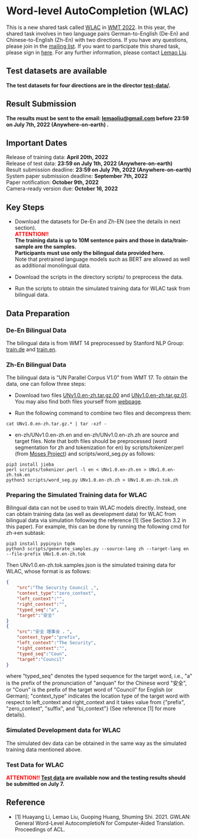 




# Word-level AutoCompletion (WLAC)

This is a new shared task called [WLAC](https://statmt.org/wmt22/word-autocompletion.html) in [WMT 2022](https://statmt.org/wmt22/index.html). In this year, the shared task involves in two language pairs German-to-English (De-En) and Chinese-to-English (Zh-En) with two directions. If you have any questions, please join in the [mailing list](https://groups.google.com/g/wlac2022). If you want to participate this shared task, please sign in [here](https://docs.google.com/forms/d/e/1FAIpQLSefGvf6v-p7a1ECJi1IUxQ6qGxonjGqi9tODTrhqhRGxFAjYQ/viewform?usp=sf_link).
For any further information, please contact <a href="mailto:lemaoliu@gmail.com" target="_blank">Lemao Liu</a>.



## Test datasets are available
<b> The test datasets for four directions are in the director [test-data/](https://github.com/lemaoliu/WLAC/tree/main/test-data). </b>


## Result Submission

<b> The results must be sent to the email: lemaoliu@gmail.com before 23:59 on July 7th, 2022 (Anywhere-on-earth) .  </b>


## Important Dates

Release of training data:    <b> April 20th, 2022 </b> <br />
Release of test data:    <b> 23:59 on July 1th, 2022 (Anywhere-on-earth)</b> <br />
Result submission deadline:  <b>23:59 on July 7th, 2022 (Anywhere-on-earth) </b> <br />
System paper submission deadline:    <b> September 7th, 2022 </b> <br />
Paper notification:  <b> October 9th, 2022 </b> <br />
Camera-ready version due:    <b> October 16, 2022 </b> <br />


## Key Steps

  
- Download the datasets for De-En and Zh-EN (see the details in next section).  <br />
<font color=red><b>ATTENTION!!</b></font> <br />
<b> The training data is up to 10M sentence pairs and those in data/train-sample are the samples. <br /> 
Participants must use only the bilingual data provided here.</b>  <br />
Note that pretrained language models such as BERT are allowed as well as additional monolingual data. 

- Download the scripts in the directory scripts/ to preprocess the data.

- Run the scripts to obtain the simulated training data for WLAC task from bilingual data.


## Data Preparation

### De-En Bilingual Data

The bilingual data is from WMT 14 preprocessed by Stanford NLP Group: [train.de](https://nlp.stanford.edu/projects/nmt/data/wmt14.en-de/train.de) and [train.en](https://nlp.stanford.edu/projects/nmt/data/wmt14.en-de/train.en).


### Zh-En Bilingual Data

The bilingual data is "UN Parallel Corpus V1.0" from WMT 17. To obtain the data, one can follow three steps:
- Download two files [UNv1.0.en-zh.tar.gz.00](https://drive.google.com/uc?export=download&id=1rv2Yh5j-5da5RZO3DEaYvYRZKxE841hT) and
[UNv1.0.en-zh.tar.gz.01](https://drive.google.com/uc?export=download&id=1cfUezEOv5UPzF-d1uIm9-dkIUjtyZ9ys). You may also find both files yourself from [webpage](https://conferences.unite.un.org/UNCORPUS/en/DownloadOverview).

- Run the following command to combine two files and decompress them:
```
cat UNv1.0.en-zh.tar.gz.* | tar -xzf -
```
- en-zh/UNv1.0.en-zh.en and en-zh/UNv1.0.en-zh.zh are source and target files. Note that both files should be preprocessed (word segmentation for zh and tokenization for en) by scripts/tokenizer.perl (from [Moses Project](https://github.com/moses-smt/mosesdecoder)) and scripts/word_seg.py as follows:
```
pip3 install jieba
perl scripts/tokenizer.perl -l en < UNv1.0.en-zh.en > UNv1.0.en-zh.tok.en
python3 scripts/word_seg.py UNv1.0.en-zh.zh > UNv1.0.en-zh.tok.zh
```

 
### Preparing the Simulated Training data for WLAC


Bilingual data can not be used to train WLAC models directly. Instead, one can obtain training data (as well as development data) for WLAC from bilingual data via simulation following the reference [1] (See Section 3.2 in this paper). For example, this can be done by running the following cmd for zh->en subtask:
```
pip3 install pypinyin tqdm
python3 scripts/generate_samples.py --source-lang zh --target-lang en --file-prefix UNv1.0.en-zh.tok
```
Then UNv1.0.en-zh.tok.samples.json is the simulated training data for WLAC, whose format is as follows:
```json
{
    "src":"The Security Council ,",
    "context_type":"zero_context",
    "left_context":"",
    "right_context":"",
    "typed_seq":"a",
    "target":"安全"
}
{
    "src":"安全 理事会 ，",
    "context_type":"prefix",
    "left_context":"The Security",
    "right_context":"",
    "typed_seq":"Coun",
    "target":"Council"
}
```
where "typed_seq" denotes the typed sequence for the target word, i.e., "a" is the prefix of the pronunciation of "anquan" for the Chinese word "安全", or "Coun" is the prefix of the target word of "Council" for English (or German); "context_type" indicates the location type of the target word with respect to left_context and right_context and it takes value from {"prefix", "zero_context", "suffix", and "bi_context"} (See reference [1] for more details). 

### Simulated Development data for WLAC
The simulated dev data can be obtained in the same way as the simulated training data mentioned above. 

### Test Data for WLAC
<font color=red><b>ATTENTION!!</font> [Test data](https://github.com/lemaoliu/WLAC/tree/main/test-data) are available now and the testing results should be submitted on July 7.</b>



## Reference

- [1] Huayang Li, Lemao Liu, Guoping Huang, Shuming Shi. 2021. GWLAN: General Word-Level AutocompletioN for Computer-Aided Translation. Proceedings of ACL. 
